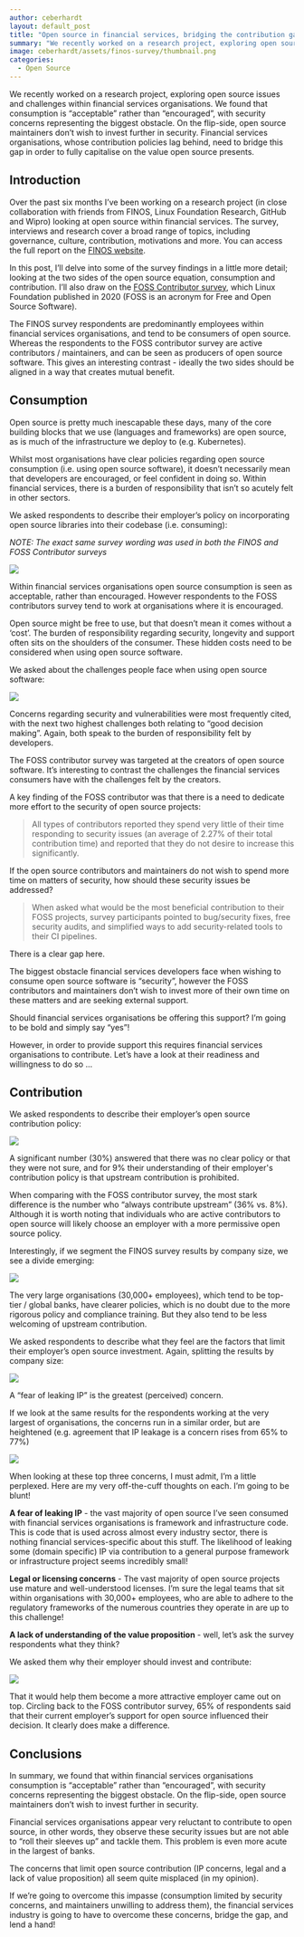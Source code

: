 ```yaml
---
author: ceberhardt
layout: default_post
title: "Open source in financial services, bridging the contribution gap"
summary: "We recently worked on a research project, exploring open source issues and challenges within financial services organisations. We found that consumption is “acceptable” rather than “encouraged”, with security concerns representing the biggest obstacle. On the flip-side, open source maintainers don’t wish to invest further in security. Financial services organisations, whose contribution policies lag behind, need to bridge this gap in order to fully capitalise on the value open source presents."
image: ceberhardt/assets/finos-survey/thumbnail.png
categories:
  - Open Source
---
```


We recently worked on a research project, exploring open source issues and challenges within financial services organisations. We found that consumption is “acceptable” rather than “encouraged”, with security concerns representing the biggest obstacle. On the flip-side, open source maintainers don’t wish to invest further in security. Financial services organisations, whose contribution policies lag behind, need to bridge this gap in order to fully capitalise on the value open source presents.

## Introduction

Over the past six months I’ve been working on a research project (in close collaboration with friends from FINOS, Linux Foundation Research, GitHub and Wipro) looking at open source within financial services. The survey, interviews and research cover a broad range of topics, including governance, culture, contribution, motivations and more. You can access the full report on the [FINOS website](https://www.finos.org/state-of-open-source-in-financial-services-2021).

In this post, I’ll delve into some of the survey findings in a little more detail; looking at the two sides of the open source equation, consumption and contribution. I’ll also draw on the [FOSS Contributor survey](https://www.linuxfoundation.org/wp-content/uploads/2020FOSSContributorSurveyReport_121020.pdf), which Linux Foundation published in 2020 (FOSS is an acronym for Free and Open Source Software). 

The FINOS survey respondents are predominantly employees within financial services organisations, and tend to be consumers of open source. Whereas the respondents to the FOSS contributor survey are active contributors / maintainers, and can be seen as producers of open source software. This gives an interesting contrast - ideally the two sides should be aligned in a way that creates mutual benefit.

## Consumption

Open source is pretty much inescapable these days, many of the core building blocks that we use (languages and frameworks) are open source, as is much of the infrastructure we deploy to (e.g. Kubernetes).

Whilst most organisations have clear policies regarding open source consumption (i.e. using open source software), it doesn’t necessarily mean that developers are encouraged, or feel confident in doing so. Within financial services, there is a burden of responsibility that isn’t so acutely felt in other sectors.

We asked respondents to describe their employer’s policy on incorporating open source libraries into their codebase (i.e. consuming):

*NOTE: The exact same survey wording was used in both the FINOS and FOSS Contributor surveys*

<img src="{{site.baseurl}}/ceberhardt/assets/finos-survey/consumption.png"/>

Within financial services organisations open source consumption is seen as acceptable, rather than encouraged. However respondents to the FOSS contributors survey tend to work at organisations where it is encouraged. 

Open source might be free to use, but that doesn’t mean it comes without a ‘cost’. The burden of responsibility regarding security, longevity and support often sits on the shoulders of the consumer. These hidden costs need to be considered when using open source software.

We asked about the challenges people face when using open source software:

<img src="{{site.baseurl}}/ceberhardt/assets/finos-survey/challenges.png"/>

Concerns regarding security and vulnerabilities were most frequently cited, with the next two highest challenges both relating to “good decision making”. Again, both speak to the burden of responsibility felt by developers.

The FOSS contributor survey was targeted at the creators of open source software. It’s interesting to contrast the challenges the financial services consumers have with the challenges felt by the creators.

A key finding of the FOSS contributor was that there is a need to dedicate more effort to the security of open source projects:

> All types of contributors reported they spend very little of their time responding to security issues (an average of 2.27% of their total contribution time) and reported that they do not desire to increase this significantly.

If the open source contributors and maintainers do not wish to spend more time on matters of security, how should these security issues be addressed?

> When asked what would be the most beneficial contribution to their FOSS projects, survey participants pointed to bug/security fixes, free security audits, and simplified ways to add security-related tools to their CI pipelines.

There is a clear gap here.

The biggest obstacle financial services developers face when wishing to consume open source software is “security”, however the FOSS contributors and maintainers don’t wish to invest more of their own time on these matters and are seeking external support.

Should financial services organisations be offering this support? I’m going to be bold and simply say “yes”!

However, in order to provide support this requires financial services organisations to contribute. Let’s have a look at their readiness and willingness to do so ...

## Contribution

We asked respondents to describe their employer’s open source contribution policy:

<img src="{{site.baseurl}}/ceberhardt/assets/finos-survey/contributing.png"/>

A significant number (30%) answered that there was no clear policy or that they were not sure, and for 9% their understanding of their employer's contribution policy is that upstream contribution is prohibited. 

When comparing with the FOSS contributor survey, the most stark difference is the number who “always contribute upstream” (36% vs. 8%). Although it is worth noting that individuals who are active contributors to open source will likely choose an employer with a more permissive open source policy.

Interestingly, if we segment the FINOS survey results by company size, we see a divide emerging:

<img src="{{site.baseurl}}/ceberhardt/assets/finos-survey/contributing-by-size.png"/>

The very large organisations (30,000+ employees), which tend to be top-tier / global banks, have clearer policies, which is no doubt due to the more rigorous policy and compliance training. But they also tend to be less welcoming of upstream contribution.

We asked respondents to describe what they feel are the factors that limit their employer’s open source investment. Again, splitting the results by company size:

<img src="{{site.baseurl}}/ceberhardt/assets/finos-survey/limits-small.png"/>

A “fear of leaking IP” is the greatest (perceived) concern.

If we look at the same results for the respondents working at the very largest of organisations, the concerns run in a similar order, but are heightened (e.g. agreement that IP leakage is a concern rises from 65% to 77%)

<img src="{{site.baseurl}}/ceberhardt/assets/finos-survey/limits-large.png"/>

When looking at these top three concerns, I must admit, I’m a little perplexed. Here are my very off-the-cuff thoughts on each. I’m going to be blunt!

**A fear of leaking IP** - the vast majority of open source I’ve seen consumed with financial services organisations is framework and infrastructure code. This is code that is used across almost every industry sector, there is nothing financial services-specific about this stuff. The likelihood of leaking some (domain specific) IP via contribution to a general purpose framework or infrastructure project seems incredibly small!

**Legal or licensing concerns** - The vast majority of open source projects use mature and well-understood licenses. I’m sure the legal teams that sit within organisations with 30,000+ employees, who are able to adhere to the regulatory frameworks of the numerous countries they operate in are up to this challenge!

**A lack of understanding of the value proposition** - well, let’s ask the survey respondents what they think? 

We asked them why their employer should invest and contribute:

<img src="{{site.baseurl}}/ceberhardt/assets/finos-survey/why-invest.png"/>

That it would help them become a more attractive employer came out on top. Circling back to the FOSS contributor survey, 65% of respondents said that their current employer’s support for open source influenced their decision. It clearly does make a difference.

## Conclusions

In summary, we found that within financial services organisations consumption is “acceptable” rather than “encouraged”, with security concerns representing the biggest obstacle. On the flip-side, open source maintainers don’t wish to invest further in security. 

Financial services organisations appear very reluctant to contribute to open source, in other words, they observe these security issues but are not able to “roll their sleeves up” and tackle them. This problem is even more acute in the largest of banks.

The concerns that limit open source contribution (IP concerns, legal and a lack of value proposition) all seem quite misplaced (in my opinion).

If we’re going to overcome this impasse (consumption limited by security concerns, and maintainers unwilling to address them), the financial services industry is going to have to overcome these concerns, bridge the gap, and lend a hand!

